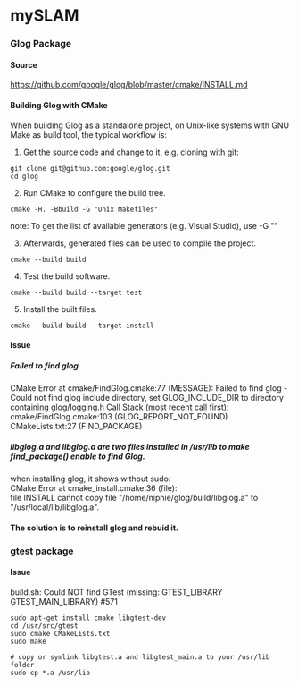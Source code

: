 # mySLAM

### Glog Package
#### Source
https://github.com/google/glog/blob/master/cmake/INSTALL.md

#### Building Glog with CMake
When building Glog as a standalone project, on Unix-like systems with GNU Make as build tool, the typical workflow is:   

1. Get the source code and change to it. e.g. cloning with git:
```
git clone git@github.com:google/glog.git
cd glog
```
2. Run CMake to configure the build tree.
```
cmake -H. -Bbuild -G "Unix Makefiles"
```
note: To get the list of available generators (e.g. Visual Studio), use -G ""

3. Afterwards, generated files can be used to compile the project.
```
cmake --build build
```
4. Test the build software.
```
cmake --build build --target test
```
5. Install the built files.
```
cmake --build build --target install
```
#### Issue
##### Failed to find glog
CMake Error at cmake/FindGlog.cmake:77 (MESSAGE):
Failed to find glog - Could not find glog include directory, set
GLOG_INCLUDE_DIR to directory containing glog/logging.h
Call Stack (most recent call first):
cmake/FindGlog.cmake:103 (GLOG_REPORT_NOT_FOUND)
CMakeLists.txt:27 (FIND_PACKAGE)

##### libglog.a and libglog.a are two files installed in /usr/lib to make find_package() enable to find Glog.
when installing glog, it shows without sudo:  
CMake Error at cmake_install.cmake:36 (file):  
  file INSTALL cannot copy file "/home/nipnie/glog/build/libglog.a" to  
  "/usr/local/lib/libglog.a".  
  
#### The solution is to reinstall glog and rebuid it.



### gtest package
#### Issue
build.sh: Could NOT find GTest (missing: GTEST_LIBRARY GTEST_MAIN_LIBRARY) #571


```
sudo apt-get install cmake libgtest-dev
cd /usr/src/gtest
sudo cmake CMakeLists.txt
sudo make
 
# copy or symlink libgtest.a and libgtest_main.a to your /usr/lib folder
sudo cp *.a /usr/lib
```

